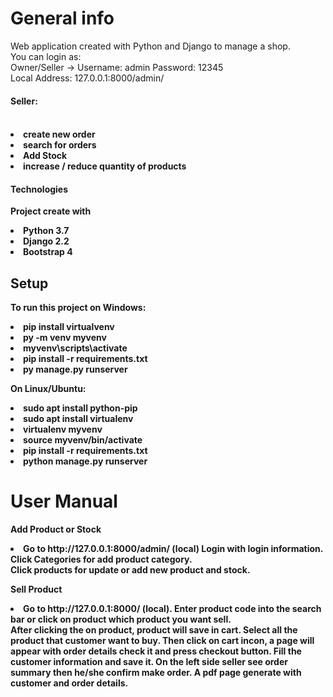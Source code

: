 <h1> General info </h1>
Web application created with Python and Django to manage a shop. <br>
You can login as:<br>
Owner/Seller -> Username: admin Password: 12345 <br>
Local Address: 127.0.0.1:8000/admin/ <br>
<h4>Seller:<h4> <br>
<li>create new order
<li>search for orders
<li>Add Stock
<li> increase / reduce quantity of products
 <h4> Technologies </h4>
  <p> Project create with</p>
  <li> Python 3.7
  <li> Django 2.2
    <li> Bootstrap 4
      <h2>Setup </h2>
      <p> To run this project on Windows:<br>
        <li>pip install virtualvenv
          <li>py -m venv myvenv
            <li>myvenv\scripts\activate
              <li>pip install -r requirements.txt
                <li>py manage.py runserver
        <p>On Linux/Ubuntu:
          <li>sudo apt install python-pip
            <li>sudo apt install virtualenv
              <li>virtualenv myvenv
                <li>source myvenv/bin/activate
                  <li>pip install -r requirements.txt
                    <li>python manage.py runserver
                      <h1>User Manual</h1>
   <p> Add Product or Stock
     <li> Go to http://127.0.0.1:8000/admin/ (local) Login with login information. Click Categories for add product category.<br>
       Click products for update or add new product and stock.
       <P> Sell Product </p>
       <li> Go to http://127.0.0.1:8000/ (local). Enter product code into the search bar or click on product which product you want sell.<br>
         After clicking the on product, product will save in cart. Select all the product that customer want to buy. Then click on cart incon, a page will appear with order details check it and press checkout button. Fill the customer information and save it. On the left side seller see order summary then he/she confirm make order. A pdf page generate with customer and order details.
       
